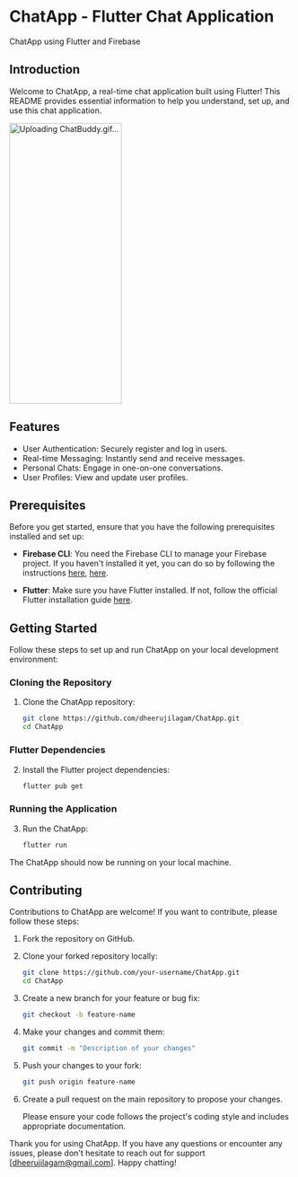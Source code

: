 # ChatApp - Flutter Chat Application

ChatApp using Flutter and Firebase

## Introduction

Welcome to ChatApp, a real-time chat application built using Flutter! This README provides essential information to help you understand, set up, and use this chat application.

<img src="ChatBuddy.gif" alt="Uploading ChatBuddy.gif…" width="200" height="500">

## Features

- User Authentication: Securely register and log in users.
- Real-time Messaging: Instantly send and receive messages.
- Personal Chats: Engage in one-on-one conversations.
- User Profiles: View and update user profiles.

## Prerequisites

Before you get started, ensure that you have the following prerequisites installed and set up:

- **Firebase CLI**: You need the Firebase CLI to manage your Firebase project. If you haven't installed it yet, you can do so by following the instructions [here](https://firebase.google.com/docs/cli), [here](https://www.educative.io/answers/how-to-install-firebase-cli-for-flutter-application).

- **Flutter**: Make sure you have Flutter installed. If not, follow the official Flutter installation guide [here](https://flutter.dev/docs/get-started/install).

## Getting Started

Follow these steps to set up and run ChatApp on your local development environment:

### Cloning the Repository

1. Clone the ChatApp repository:

   ```bash
   git clone https://github.com/dheerujilagam/ChatApp.git
   cd ChatApp

### Flutter Dependencies

2. Install the Flutter project dependencies:

   ```bash
   flutter pub get

### Running the Application

3. Run the ChatApp:

   ```bash
   flutter run

The ChatApp should now be running on your local machine.

## Contributing

Contributions to ChatApp are welcome! If you want to contribute, please follow these steps:

1. Fork the repository on GitHub.

2. Clone your forked repository locally:

   ```bash
   git clone https://github.com/your-username/ChatApp.git
   cd ChatApp

3. Create a new branch for your feature or bug fix:
   
   ```bash
   git checkout -b feature-name

5. Make your changes and commit them:

   ```bash
   git commit -m "Description of your changes"

7. Push your changes to your fork:

   ```bash
   git push origin feature-name

9. Create a pull request on the main repository to propose your changes.

   Please ensure your code follows the project's coding style and includes appropriate documentation.

Thank you for using ChatApp. If you have any questions or encounter any issues, please don't hesitate to reach out for support [<dheerujilagam@gmail.com>]. Happy chatting!
